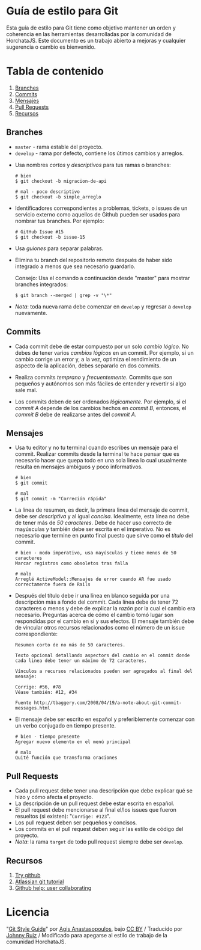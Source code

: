 # Guía de estilo para Git

Esta guía de estilo para Git tiene como objetivo mantener un orden y coherencia en las herramientas desarrolladas por la comunidad de HorchataJS. Este documento es un trabajo abierto a mejoras y cualquier sugerencia o cambio es bienvenido.

# Tabla de contenido

1.  [Branches](#branches)
2.  [Commits](#commits)
3.  [Mensajes](#mensajes)
4.  [Pull Requests](#pull-requests)
5.  [Recursos](#recursos)

## Branches

* `master` - rama estable del proyecto.
* `develop` - rama por defecto, contiene los útimos cambios y arreglos.

- Usa nombres _cortos_ y _descriptivos_ para tus ramas o branches:

  ```shell
  # bien
  $ git checkout -b migracion-de-api

  # mal - poco descriptivo
  $ git checkout -b simple_arreglo
  ```

- Identificadores correspondientes a problemas, tickets, o issues de un
  servicio externo como aquellos de Github pueden ser usados para nombrar
  tus branches. Por ejemplo:

  ```shell
  # GitHub Issue #15
  $ git checkout -b issue-15
  ```

- Usa _guiones_ para separar palabras.

- Elimina tu branch del repositorio remoto después de haber sido
  integrado a menos que sea necesario guardarlo.

  Consejo: Usa el comando a continuación desde "master" para mostrar
  branches integrados:

  ```shell
  $ git branch --merged | grep -v "\*"
  ```

- _Nota_: toda nueva rama debe comenzar en `develop` y regresar a `develop` nuevamente.

## Commits

* Cada commit debe de estar compuesto por un solo _cambio lógico_. No
  debes de tener varios _cambios lógicos_ en un commit. Por ejemplo, si
  un cambio corrige un error y, a la vez, optimiza el rendimiento de un
  aspecto de la aplicación, debes separarlo en dos commits.

* Realiza commits _temprano_ y _frecuentemente_. Commits que son
  pequeños y autónomos son más fáciles de entender y revertir si algo sale
  mal.

* Los commits deben de ser ordenados _lógicamente_. Por ejemplo,
  si el _commit A_ depende de los cambios hechos en _commit B_, entonces,
  el _commit B_ debe de realizarse antes del _commit A_.

## Mensajes

* Usa tu editor y no tu terminal cuando escribes un mensaje para el
  commit. Realizar commits desde la terminal te hace pensar que es
  necesario hacer que quepa todo en una sola linea lo cual usualmente
  resulta en mensajes ambiguos y poco informativos.

  ```shell
  # bien
  $ git commit

  # mal
  $ git commit -m "Correción rápida"
  ```

* La línea de resumen, es decir, la primera linea del mensaje de commit,
  debe ser _descriptiva_ y al igual _concisa_. Idealmente, esta línea
  no debe de tener más de _50 caracteres_. Debe de hacer uso correcto de
  mayúsculas y también debe ser escrita en el imperativo. No es
  necesario que termine en punto final puesto que sirve como el _título_
  del commit.

  ```shell
  # bien - modo imperativo, usa mayúsculas y tiene menos de 50 caracteres
  Marcar registros como obsoletos tras falla

  # malo
  Arreglé ActiveModel::Mensajes de error cuando AR fue usado correctamente fuera de Rails
  ```

* Después del título debe ir una línea en blanco seguida por una
  descripción más a fondo del commit. Cada línea debe de tener 72
  caracteres o menos y debe de explicar la _razón_ por la cual el cambio
  era necesario. Preguntas acerca de cómo el cambio tomó lugar son
  respondidas por el cambio en sí y sus efectos. El mensaje también debe
  de vincular otros recursos relacionados como el número de un issue
  correspondiente:

  ```shell
  Resumen corto de no más de 50 caracteres.

  Texto opcional detallando aspectors del cambio en el commit donde
  cada linea debe tener un máximo de 72 caracteres.

  Vínculos a recursos relacionados pueden ser agregados al final del
  mensaje:

  Corrige: #56, #78
  Véase también: #12, #34

  Fuente http://tbaggery.com/2008/04/19/a-note-about-git-commit-messages.html
  ```

* El mensaje debe ser escrito en español y preferiblemente comenzar con un verbo conjugado en tiempo presente.

  ```shell
  # bien - tiempo presente
  Agregar nuevo elemento en el menú principal

  # malo
  Quité función que transforma oraciones
  ```

## Pull Requests

* Cada pull request debe tener una descripción que debe explicar qué se hizo y cómo afecta el proyecto.
* La descripción de un pull request debe estar escrita en español.
* El pull request debe mencionarse al final el/los issues que fueron resueltos (si existen): "`Corrige: #123`".
* Los pull request deben ser pequeños y concisos.
* Los commits en el pull request deben seguir las estilo de código del proyecto.
* _Nota_: la rama `target` de todo pull request siempre debe ser `develop`.

## Recursos

1.  [Try github](https://try.github.io/levels/1/challenges/1)
2.  [Atlassian git tutorial](https://www.atlassian.com/git/tutorials/setting-up-a-repository/)
3.  [Github help: user collaborating](https://help.github.com/categories/collaborating/)

# Licencia

"[Git Style Guide](https://github.com/agis/git-style-guide)" por [Agis Anastasopoulos](http://agis.io), bajo [CC BY](https://creativecommons.org/licenses/by/4.0/) / Traducido por [Johnny Ruiz](https://github.com/jeko2000) / Modificado para apegarse al estilo de trabajo de la comunidad HorchataJS.
